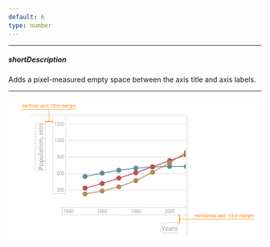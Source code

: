 ```yaml
---
default: 6
type: number
---
```

---
##### shortDescription
Adds a pixel-measured empty space between the axis title and axis labels.

---
![DevExtreme HTML5 Charts AxesTitleMargin](/images/ChartJS/AxesTitleMargin.png)
